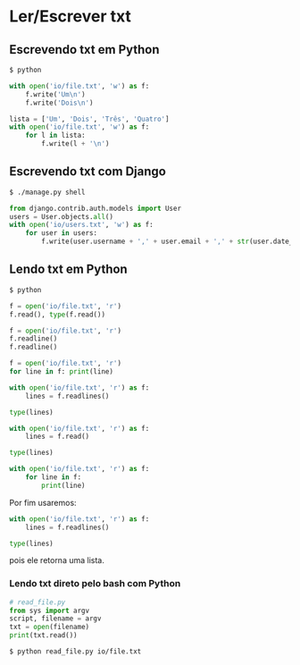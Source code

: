 # Ler/Escrever txt

## Escrevendo txt em Python

```bash
$ python
```

```python
with open('io/file.txt', 'w') as f:
    f.write('Um\n')
    f.write('Dois\n')
```

```python
lista = ['Um', 'Dois', 'Três', 'Quatro']
with open('io/file.txt', 'w') as f:
    for l in lista:
        f.write(l + '\n')
```

## Escrevendo txt com Django

```bash
$ ./manage.py shell
```

```python
from django.contrib.auth.models import User
users = User.objects.all()
with open('io/users.txt', 'w') as f:
    for user in users:
        f.write(user.username + ',' + user.email + ',' + str(user.date_joined) + '\n')
```

## Lendo txt em Python

```bash
$ python
```

```python
f = open('io/file.txt', 'r')
f.read(), type(f.read())

f = open('io/file.txt', 'r')
f.readline()
f.readline()

f = open('io/file.txt', 'r')
for line in f: print(line)

with open('io/file.txt', 'r') as f:
    lines = f.readlines()

type(lines)

with open('io/file.txt', 'r') as f:
    lines = f.read()

type(lines)

with open('io/file.txt', 'r') as f:
    for line in f:
        print(line)
```

Por fim usaremos:

```python
with open('io/file.txt', 'r') as f:
    lines = f.readlines()

type(lines)
```

pois ele retorna uma lista.

### Lendo txt direto pelo bash com Python

```python
# read_file.py
from sys import argv
script, filename = argv
txt = open(filename)
print(txt.read())
```

```bash
$ python read_file.py io/file.txt
```